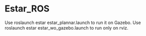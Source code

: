 # Estar_ROS

Use roslaunch estar estar_plannar.launch to run it on Gazebo.
Use roslaunch estar estar_wo_gazebo.launch to run only on rviz.
